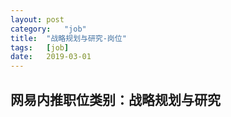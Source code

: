 ```yaml
---
layout:	post
category:	"job"
title:	"战略规划与研究-岗位"
tags:	[job]
date:	2019-03-01
---
```

## 网易内推职位类别：战略规划与研究
